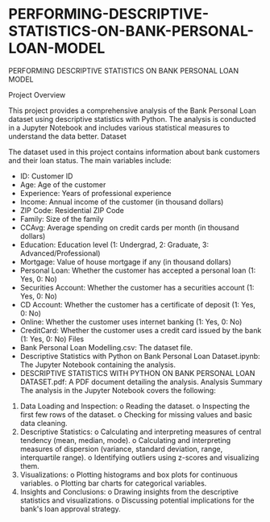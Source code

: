 # PERFORMING-DESCRIPTIVE-STATISTICS-ON-BANK-PERSONAL-LOAN-MODEL
PERFORMING DESCRIPTIVE STATISTICS ON BANK PERSONAL LOAN MODEL

Project Overview

This project provides a comprehensive analysis of the Bank Personal Loan dataset using descriptive statistics with Python. The analysis is conducted in a Jupyter Notebook and includes various statistical measures to understand the data better.
Dataset

The dataset used in this project contains information about bank customers and their loan status. The main variables include:

* ID: Customer ID
* Age: Age of the customer
* Experience: Years of professional experience
* Income: Annual income of the customer (in thousand dollars)
* ZIP Code: Residential ZIP Code
* Family: Size of the family
* CCAvg: Average spending on credit cards per month (in thousand dollars)
* Education: Education level (1: Undergrad, 2: Graduate, 3: Advanced/Professional)
* Mortgage: Value of house mortgage if any (in thousand dollars)
* Personal Loan: Whether the customer has accepted a personal loan (1: Yes, 0: No)
* Securities Account: Whether the customer has a securities account (1: Yes, 0: No)
* CD Account: Whether the customer has a certificate of deposit (1: Yes, 0: No)
* Online: Whether the customer uses internet banking (1: Yes, 0: No)
* CreditCard: Whether the customer uses a credit card issued by the bank (1: Yes, 0: No)
Files
* Bank Personal Loan Modelling.csv: The dataset file.
* Descriptive Statistics with Python on Bank Personal Loan Dataset.ipynb: The Jupyter Notebook containing the analysis.
* DESCRIPTIVE STATISTICS WITH PYTHON ON BANK PERSONAL LOAN DATASET.pdf: A PDF document detailing the analysis.
Analysis Summary
The analysis in the Jupyter Notebook covers the following:
1. Data Loading and Inspection:
o Reading the dataset.
o Inspecting the first few rows of the dataset.
o Checking for missing values and basic data cleaning.
2. Descriptive Statistics:
o Calculating and interpreting measures of central tendency (mean, median, mode).
o Calculating and interpreting measures of dispersion (variance, standard deviation, range, interquartile range).
o Identifying outliers using z-scores and visualizing them.
3. Visualizations:
o Plotting histograms and box plots for continuous variables.
o Plotting bar charts for categorical variables.
4. Insights and Conclusions:
o Drawing insights from the descriptive statistics and visualizations.
o Discussing potential implications for the bank's loan approval strategy.

